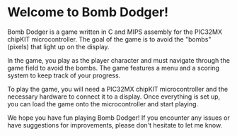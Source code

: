 # Welcome to Bomb Dodger!

Bomb Dodger is a game written in C and MIPS assembly for the PIC32MX chipKIT microcontroller. The goal of the game is to avoid the "bombs" (pixels) that light up on the display.

In the game, you play as the player character and must navigate through the game field to avoid the bombs. The game features a menu and a scoring system to keep track of your progress.

To play the game, you will need a PIC32MX chipKIT microcontroller and the necessary hardware to connect it to a display. Once everything is set up, you can load the game onto the microcontroller and start playing.

We hope you have fun playing Bomb Dodger! If you encounter any issues or have suggestions for improvements, please don't hesitate to let me know.
